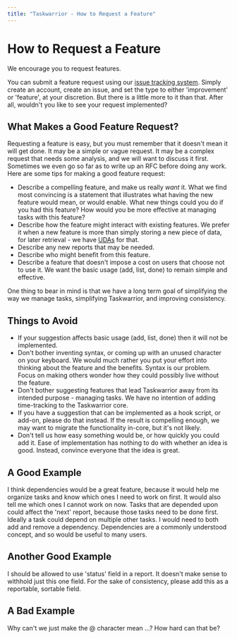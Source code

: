 ```yaml
---
title: "Taskwarrior - How to Request a Feature"
---
```


# How to Request a Feature

We encourage you to request features.

You can submit a feature request using our [issue tracking system](https://github.com/GothenburgBitFactory/taskwarrior/issues).
Simply create an account, create an issue, and set the type to either 'improvement' or 'feature', at your discretion.
But there is a little more to it than that.
After all, wouldn't you like to see your request implemented?

## What Makes a Good Feature Request?

Requesting a feature is easy, but you must remember that it doesn't mean it will get done.
It may be a simple or vague request.
It may be a complex request that needs some analysis, and we will want to discuss it first.
Sometimes we even go so far as to write up an RFC before doing any work.
Here are some tips for making a good feature request:

- Describe a compelling feature, and make us really *want* it.
  What we find most convincing is a statement that illustrates what having the new feature would mean, or would enable.
  What new things could you do if you had this feature?
  How would you be more effective at managing tasks with this feature?
- Describe how the feature might interact with existing features.
  We prefer it when a new feature is more than simply storing a new piece of data, for later retrieval - we have [UDAs](../udas/) for that.
- Describe any new reports that may be needed.
- Describe who might benefit from this feature.
- Describe a feature that doesn't impose a cost on users that choose not to use it.
  We want the basic usage (add, list, done) to remain simple and effective.

One thing to bear in mind is that we have a long term goal of simplifying the way we manage tasks, simplifying Taskwarrior, and improving consistency.

## Things to Avoid

- If your suggestion affects basic usage (add, list, done) then it will not be implemented.
- Don't bother inventing syntax, or coming up with an unused character on your keyboard.
  We would much rather you put your effort into thinking about the feature and the benefits.
  Syntax is our problem.
  Focus on making others wonder how they could possibly live without the feature.
- Don't bother suggesting features that lead Taskwarrior away from its intended purpose - managing tasks.
  We have no intention of adding time-tracking to the Taskwarrior core.
- If you have a suggestion that can be implemented as a hook script, or add-on, please do that instead.
  If the result is compelling enough, we may want to migrate the functionality in-core, but it's not likely.
- Don't tell us how easy something would be, or how quickly you could add it.
  Ease of implementation has nothing to do with whether an idea is good.
  Instead, convince everyone that the idea is great.

## A Good Example

I think dependencies would be a great feature, because it would help me organize tasks and know which ones I need to work on first.
It would also tell me which ones I cannot work on now.
Tasks that are depended upon could affect the 'next' report, because those tasks need to be done first.
Ideally a task could depend on multiple other tasks.
I would need to both add and remove a dependency.
Dependencies are a commonly understood concept, and so would be useful to many users.

## Another Good Example

I should be allowed to use 'status' field in a report.
It doesn't make sense to withhold just this one field.
For the sake of consistency, please add this as a reportable, sortable field.

## A Bad Example

Why can't we just make the @ character mean ...?
How hard can that be?
